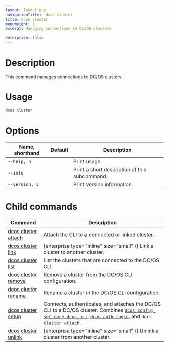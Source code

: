```yaml
---
layout: layout.pug
navigationTitle:  dcos cluster
title: dcos cluster
menuWeight: 3
excerpt: Managing connections to DC/OS clusters

enterprise: false
---
```


<!-- This source repo for this topic is https://github.com/dcos/dcos-docs -->


# Description
This command manages connections to DC/OS clusters.

# Usage

```bash
dcos cluster
```

# Options

| Name, shorthand | Default | Description |
|---------|-------------|-------------|
| `--help, h`   |             |  Print usage. |
| `--info`   |             |  Print a short description of this subcommand. |
| `--version, v`   |             | Print version information. |

# Child commands

| Command | Description |
|---------|-------------|
| [dcos cluster attach](/1.12/cli/command-reference/dcos-cluster/dcos-cluster-attach/)   |  Attach the CLI to a connected or linked cluster. |
| [dcos cluster link](/1.12/cli/command-reference/dcos-cluster/dcos-cluster-link/)       |  [enterprise type="inline" size="small" /] Link a cluster to another cluster.  |
| [dcos cluster list](/1.12/cli/command-reference/dcos-cluster/dcos-cluster-list/)       |  List the clusters that are connected to the DC/OS CLI.  |
| [dcos cluster remove](/1.12/cli/command-reference/dcos-cluster/dcos-cluster-remove/)   |  Remove a cluster from the DC/OS CLI configuration.   |
| [dcos cluster rename](/1.12/cli/command-reference/dcos-cluster/dcos-cluster-rename/)   |  Rename a cluster in the DC/OS CLI configuration.  |
| [dcos cluster setup](/1.12/cli/command-reference/dcos-cluster/dcos-cluster-setup/)     |  Connects, authenticates, and attaches the DC/OS CLI to a DC/OS cluster. Combines [`dcos config set core.dcos_url`](/1.12/cli/command-reference/dcos-config/dcos-config-set/), [`dcos auth login`](/1.12/cli/command-reference/dcos-auth/dcos-auth-login/), and `docs cluster attach`. |
| [dcos cluster unlink](/1.12/cli/command-reference/dcos-cluster/dcos-cluster-unlink/)   |  [enterprise type="inline" size="small" /] Unlink a cluster from another cluster. |
